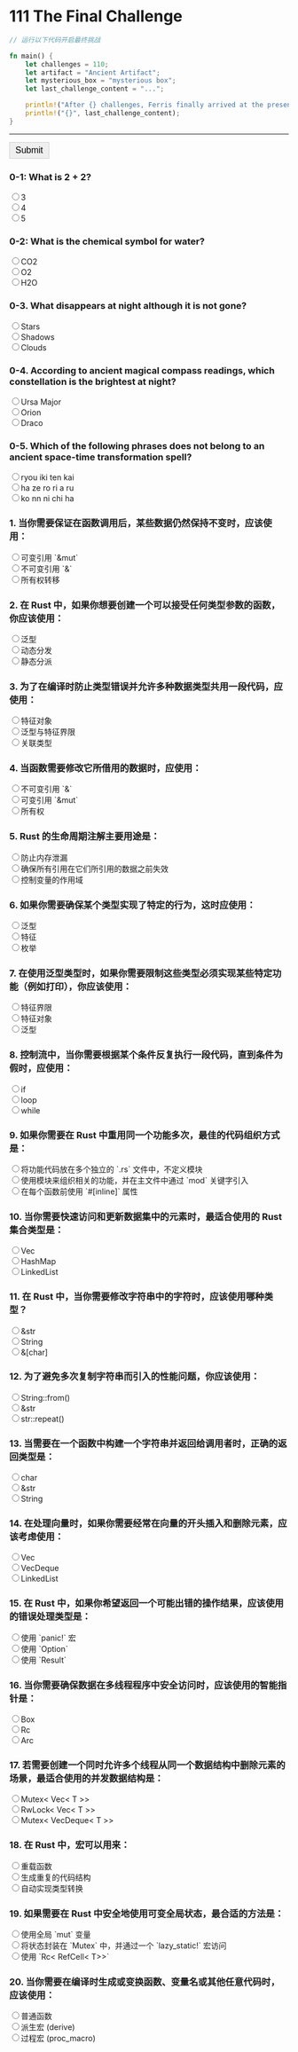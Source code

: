 # 111 The Final Challenge 

```rust
// 运行以下代码开启最终挑战

fn main() {
    let challenges = 110;
    let artifact = "Ancient Artifact";
    let mysterious_box = "mysterious box";
    let last_challenge_content = "...";

    println!("After {} challenges, Ferris finally arrived at the presence of the {} \nenclosed within a {}. On the {}, it was inscribed with the\ncontent of the final challenge...", challenges, artifact, mysterious_box, mysterious_box);
    println!("{}", last_challenge_content);
}
```

---

<style>
    .correct {
        color: green;
    }
    .wrong {
        color: red;
    }
    .alert {
        padding: 15px 20px;
        margin: 10px 0;
        color: #fff;
        font-family: Arial, sans-serif;
        display: none; /* Initially hide the alert */
    }

    .alert-success {
        background-color: #4B903D;
    }
    .alert-error {
        background-color: #8D3D30;
    }
    .simple-button {
        border: 1px solid #d1d1d1;
        padding: 5px 10px;
        cursor: pointer;
        transition: background-color 0.3s;
        font-size: 16px;
}

.simple-button:hover {
    background-color: #999999;
    }

.accordion-content {
    display: none;
    padding: 20px;
    border: 1px solid #ccc;
}

.accordion-content p {
    margin: 0;
}
</style>
<script>
function checkAnswers() {
    var allCorrect = true;
    var allAnswered = true;
    var answers = [
        { id: "q0-1", correct: "b" },
        { id: "q0-2", correct: "c" },
        { id: "q0-3", correct: "b" },
        { id: "q0-4", correct: "b" },
        { id: "q0-5", correct: "c" },
        { id: "q1", correct: "b" },
        { id: "q2", correct: "a" },
        { id: "q3", correct: "b" },
        { id: "q4", correct: "b" },
        { id: "q5", correct: "b" },
        { id: "q6", correct: "b" },
        { id: "q7", correct: "a" },
        { id: "q8", correct: "c" },
        { id: "q9", correct: "b" },
        { id: "q10", correct: "a" },
        { id: "q11", correct: "b" },
        { id: "q12", correct: "b" },
        { id: "q13", correct: "c" },
        { id: "q14", correct: "b" },
        { id: "q15", correct: "c" },
        { id: "q16", correct: "c" },
        { id: "q17", correct: "c" },
        { id: "q18", correct: "b" },
        { id: "q19", correct: "b" },
        { id: "q20", correct: "c" }
    ];

    answers.forEach(function(answer) {
        var radios = document.getElementsByName(answer.id);
        var answered = false;
        radios.forEach(function(radio) {
            if (radio.checked) {
                answered = true;
                if (radio.value === answer.correct) {
                    radio.parentNode.classList.add('correct');
                    radio.parentNode.classList.remove('wrong');
                } else {
                    radio.parentNode.classList.add('wrong');
                    radio.parentNode.classList.remove('correct');
                    allCorrect = false;
                }
            }
        });
        if (!answered) {
            allAnswered = false;
        }
    });
    
      // Hide all alerts first
    document.getElementById('successAlert').style.display = 'none';
    document.getElementById('errorAlert').style.display = 'none';
    document.getElementById('incompleteAlert').style.display = 'none';
    
    // Display the appropriate alert
    if (!allAnswered) {
        document.getElementById('incompleteAlert').style.display = 'block';
    } else if (allCorrect) {
        document.getElementById('successAlert').style.display = 'block';
    } else {
        document.getElementById('errorAlert').style.display = 'block';
    }
}
</script>
<div id="successAlert" class="alert alert-success">
    All answers are correct!
    <div class="accordion">
        <div class="accordion-item">
        Open the Treasure Chest to get the Ancient Artifact
            <button class="simple-button accordion-button">Open</button>
            <div class="accordion-content" style="display: none;">
                <p>After 111 challenges, you finally get the Ancient Artifact. After opening the Treasure Chest, you freeze, because inside is a piece of RUST! And it's not even ancient!</p>
            </div>
        </div>
    </div>
</div>

<div id="errorAlert" class="alert alert-error">
    Some answers are wrong, please try again!
</div>
<div id="incompleteAlert" class="alert alert-error">
    Please answer all questions!

</div>

<script>
document.addEventListener('DOMContentLoaded', function() {
    document.querySelectorAll('.accordion-button').forEach(button => {
        button.addEventListener('click', () => {
            const accordionContent = button.nextElementSibling;
            accordionContent.style.display = accordionContent.style.display === 'block' ? 'none' : 'block';
        });
    });
});
</script>

</div>
<form>
    <div>
        <button class="simple-button" type="button" onclick="checkAnswers()">Submit</button>
    </div>
    <h3>0-1: What is 2 + 2?</h3>
    <label><input type="radio" name="q0-1" value="a">3</label><br>
    <label><input type="radio" name="q0-1" value="b">4</label><br>
    <label><input type="radio" name="q0-1" value="c">5</label><br>
    <h3>0-2: What is the chemical symbol for water?</h3>
    <label><input type="radio" name="q0-2" value="a">CO2</label><br>
    <label><input type="radio" name="q0-2" value="b">O2</label><br>
    <label><input type="radio" name="q0-2" value="c">H2O</label><br>
    <h3>0-3. What disappears at night although it is not gone?</h3>
    <label><input type="radio" name="q0-3" value="a">Stars</label><br>
    <label><input type="radio" name="q0-3" value="b">Shadows</label><br>
    <label><input type="radio" name="q0-3" value="c">Clouds</label><br>
    <h3>0-4. According to ancient magical compass readings, which constellation is the brightest at night?</h3>
    <label><input type="radio" name="q0-4" value="a">Ursa Major</label><br>
    <label><input type="radio" name="q0-4" value="b">Orion</label><br>
    <label><input type="radio" name="q0-4" value="c">Draco</label><br>
    <h3>0-5. Which of the following phrases does not belong to an ancient space-time transformation spell?</h3>
    <label><input type="radio" name="q0-5" value="a">ryou iki ten kai</label><br>
    <label><input type="radio" name="q0-5" value="b">ha ze ro ri a ru</label><br>
    <label><input type="radio" name="q0-5" value="c">ko nn ni chi ha</label><br>
    <h3>1. 当你需要保证在函数调用后，某些数据仍然保持不变时，应该使用：</h3>
    <label><input type="radio" name="q1" value="a">可变引用 `&mut`</label><br>
    <label><input type="radio" name="q1" value="b">不可变引用 `&`</label><br>
    <label><input type="radio" name="q1" value="c">所有权转移</label><br>
    <h3>2. 在 Rust 中，如果你想要创建一个可以接受任何类型参数的函数，你应该使用：</h3>
    <label><input type="radio" name="q2" value="a">泛型</label><br>
    <label><input type="radio" name="q2" value="b">动态分发</label><br>
    <label><input type="radio" name="q2" value="c">静态分派</label><br>
    <h3>3. 为了在编译时防止类型错误并允许多种数据类型共用一段代码，应使用：</h3>
    <label><input type="radio" name="q3" value="a">特征对象</label><br>
    <label><input type="radio" name="q3" value="b">泛型与特征界限</label><br>
    <label><input type="radio" name="q3" value="c">关联类型</label><br>
    <h3>4. 当函数需要修改它所借用的数据时，应使用：</h3>
    <label><input type="radio" name="q4" value="a">不可变引用 `&`</label><br>
    <label><input type="radio" name="q4" value="b">可变引用 `&mut`</label><br>
    <label><input type="radio" name="q4" value="c">所有权</label><br>
    <h3>5. Rust 的生命周期注解主要用途是：</h3>
    <label><input type="radio" name="q5" value="a">防止内存泄漏</label><br>
    <label><input type="radio" name="q5" value="b">确保所有引用在它们所引用的数据之前失效</label><br>
    <label><input type="radio" name="q5" value="c">控制变量的作用域</label><br>
    <h3>6. 如果你需要确保某个类型实现了特定的行为，这时应使用：</h3>
    <label><input type="radio" name="q6" value="a">泛型</label><br>
    <label><input type="radio" name="q6" value="b">特征</label><br>
    <label><input type="radio" name="q6" value="c">枚举</label><br>
    <h3>7. 在使用泛型类型时，如果你需要限制这些类型必须实现某些特定功能（例如打印），你应该使用：</h3>
    <label><input type="radio" name="q7" value="a">特征界限</label><br>
    <label><input type="radio" name="q7" value="b">特征对象</label><br>
    <label><input type="radio" name="q7" value="c">泛型</label><br>
    <h3>8. 控制流中，当你需要根据某个条件反复执行一段代码，直到条件为假时，应使用：</h3>
    <label><input type="radio" name="q8" value="a">if</label><br>
    <label><input type="radio" name="q8" value="b">loop</label><br>
    <label><input type="radio" name="q8" value="c">while</label><br>
    <h3>9. 如果你需要在 Rust 中重用同一个功能多次，最佳的代码组织方式是：</h3>
    <label><input type="radio" name="q9" value="a">将功能代码放在多个独立的 `.rs` 文件中，不定义模块</label><br>
    <label><input type="radio" name="q9" value="b">使用模块来组织相关的功能，并在主文件中通过 `mod` 关键字引入</label><br>
    <label><input type="radio" name="q9" value="c">在每个函数前使用 `#[inline]` 属性</label><br>
    <h3>10. 当你需要快速访问和更新数据集中的元素时，最适合使用的 Rust 集合类型是：</h3>
    <label><input type="radio" name="q10" value="a">Vec<T></label><br>
    <label><input type="radio" name="q10" value="b">HashMap<K, V></label><br>
    <label><input type="radio" name="q10" value="c">LinkedList<T></label><br>
    <h3>11. 在 Rust 中，当你需要修改字符串中的字符时，应该使用哪种类型？</h3>
    <label><input type="radio" name="q11" value="a">&str</label><br>
    <label><input type="radio" name="q11" value="b">String</label><br>
    <label><input type="radio" name="q11" value="c">&[char]</label><br>
    <h3>12. 为了避免多次复制字符串而引入的性能问题，你应该使用：</h3>
    <label><input type="radio" name="q12" value="a">String::from()</label><br>
    <label><input type="radio" name="q12" value="b">&str</label><br>
    <label><input type="radio" name="q12" value="c">str::repeat()</label><br>
    <h3>13. 当需要在一个函数中构建一个字符串并返回给调用者时，正确的返回类型是：</h3>
    <label><input type="radio" name="q13" value="a">char</label><br>
    <label><input type="radio" name="q13" value="b">&str</label><br>
    <label><input type="radio" name="q13" value="c">String</label><br>
    <h3>14. 在处理向量时，如果你需要经常在向量的开头插入和删除元素，应该考虑使用：</h3>
    <label><input type="radio" name="q14" value="a">Vec<T></label><br>
    <label><input type="radio" name="q14" value="b">VecDeque<T></label><br>
    <label><input type="radio" name="q14" value="c">LinkedList<T></label><br>
    <h3>15. 在 Rust 中，如果你希望返回一个可能出错的操作结果，应该使用的错误处理类型是：</h3>
    <label><input type="radio" name="q15" value="a">使用 `panic!` 宏</label><br>
    <label><input type="radio" name="q15" value="b">使用 `Option<T>`</label><br>
    <label><input type="radio" name="q15" value="c">使用 `Result<T, E>`</label><br>
    <h3>16. 当你需要确保数据在多线程程序中安全访问时，应该使用的智能指针是：</h3>
    <label><input type="radio" name="q16" value="a">Box<T></label><br>
    <label><input type="radio" name="q16" value="b">Rc<T></label><br>
    <label><input type="radio" name="q16" value="c">Arc<T></label><br>
    <h3>17. 若需要创建一个同时允许多个线程从同一个数据结构中删除元素的场景，最适合使用的并发数据结构是：</h3>
    <label><input type="radio" name="q17" value="a">Mutex< Vec< T >></label><br>
    <label><input type="radio" name="q17" value="b">RwLock< Vec< T >></label><br>
    <label><input type="radio" name="q17" value="c">Mutex< VecDeque< T >></label><br>
    <h3>18. 在 Rust 中，宏可以用来：</h3>
    <label><input type="radio" name="q18" value="a">重载函数</label><br>
    <label><input type="radio" name="q18" value="b">生成重复的代码结构</label><br>
    <label><input type="radio" name="q18" value="c">自动实现类型转换</label><br>
    <h3>19. 如果需要在 Rust 中安全地使用可变全局状态，最合适的方法是：</h3>
    <label><input type="radio" name="q19" value="a">使用全局 `mut` 变量</label><br>
    <label><input type="radio" name="q19" value="b">将状态封装在 `Mutex` 中，并通过一个 `lazy_static!` 宏访问</label><br>
    <label><input type="radio" name="q19" value="c">使用 `Rc< RefCell< T>>`</label><br>
    <h3>20. 当你需要在编译时生成或变换函数、变量名或其他任意代码时，应该使用：</h3>
    <label><input type="radio" name="q20" value="a">普通函数</label><br>
    <label><input type="radio" name="q20" value="b">派生宏 (derive)</label><br>
    <label><input type="radio" name="q20" value="c">过程宏 (proc_macro)</label><br>
</form>

